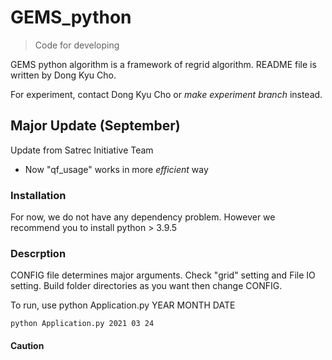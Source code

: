# GEMS_python

> Code for developing 

GEMS python algorithm is a framework of regrid algorithm. 
README file is written by Dong Kyu Cho. 

For experiment, contact Dong Kyu Cho or *make experiment branch* instead. 

## Major Update (September)

Update from Satrec Initiative Team

- Now "qf_usage" works in more *efficient* way
### Installation 

For now, we do not have any dependency problem. 
However we recommend you to install python > 3.9.5 

### Descrption 

CONFIG file determines major arguments. Check "grid" setting and File IO setting. Build folder directories as you want then change CONFIG. 

To run, use python Application.py YEAR MONTH DATE

```
python Application.py 2021 03 24
```
     



#### Caution 


